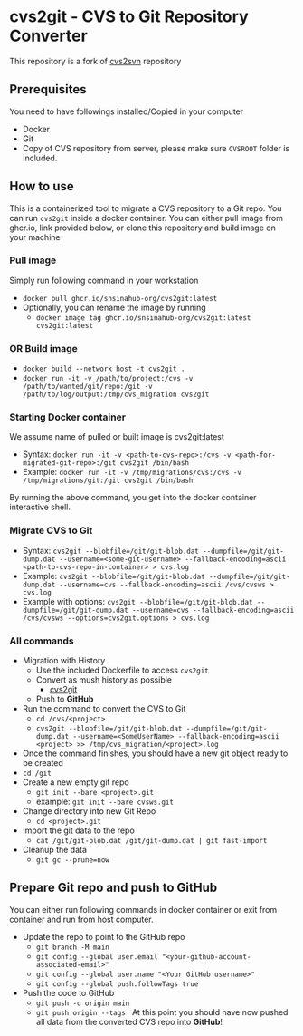 # cvs2git - CVS to Git Repository Converter

This repository is a fork of [cvs2svn](https://github.com/mhagger/cvs2svn) repository

## Prerequisites

You need to have followings installed/Copied in your computer
* Docker
* Git
* Copy of CVS repository from server, please make sure `CVSROOT` folder is included.

## How to use

This is a containerized tool to migrate a CVS repository to a Git repo. You can run `cvs2git` inside a docker container. You can either pull image from ghcr.io, link provided below, or clone this repository and build image on your machine

### Pull image

Simply run following command in your workstation

- `docker pull ghcr.io/snsinahub-org/cvs2git:latest`
- Optionally, you can rename the image by running
  - `docker image tag ghcr.io/snsinahub-org/cvs2git:latest cvs2git:latest`


### OR Build image

* `docker build --network host -t cvs2git .`
* `docker run -it -v /path/to/project:/cvs -v /path/to/wanted/git/repo:/git -v /path/to/log/output:/tmp/cvs_migration cvs2git`



### Starting Docker container
We assume name of pulled or built image is cvs2git:latest
* Syntax: `docker run -it -v <path-to-cvs-repo>:/cvs -v <path-for-migrated-git-repo>:/git cvs2git /bin/bash`
* Example: `docker run -it -v /tmp/migrations/cvs:/cvs -v /tmp/migrations/git:/git cvs2git /bin/bash`

By running the above command, you get into the docker container interactive shell.

### Migrate CVS to Git

- Syntax: `cvs2git --blobfile=/git/git-blob.dat --dumpfile=/git/git-dump.dat --username=<some-git-username> --fallback-encoding=ascii <path-to-cvs-repo-in-container> > cvs.log`
- Example: `cvs2git --blobfile=/git/git-blob.dat --dumpfile=/git/git-dump.dat --username=cvs --fallback-encoding=ascii /cvs/cvsws > cvs.log`
- Example with options: `cvs2git --blobfile=/git/git-blob.dat --dumpfile=/git/git-dump.dat --username=cvs --fallback-encoding=ascii /cvs/cvsws --options=cvs2git.options > cvs.log`

### All commands

- Migration with History
  - Use the included Dockerfile to access `cvs2git`
  - Convert as mush history as possible
    - [cvs2git](http://clusterfrak.com/devops/git/git_cvs2git/)
  - Push to **GitHub**
- Run the command to convert the CVS to Git
  - `cd /cvs/<project>`
  - `cvs2git --blobfile=/git/git-blob.dat --dumpfile=/git/git-dump.dat --username=<SomeUserName> --fallback-encoding=ascii <project> >> /tmp/cvs_migration/<project>.log`
- Once the command finishes, you should have a new git object ready to be created
- `cd /git`
- Create a new empty git repo
  - `git init --bare <project>.git`
  - example: `git init --bare cvsws.git`
- Change directory into new Git Repo
  - `cd <project>.git`
- Import the git data to the repo
  - `cat /git/git-blob.dat /git/git-dump.dat | git fast-import`
- Cleanup the data
  - `git gc --prune=now`
 
## Prepare Git repo and push to GitHub
You can either run following commands in docker container or exit from container and run from host computer.

- Update the repo to point to the GitHub repo
  - `git branch -M main`
  - `git config --global user.email "<your-github-account-associated-email>"`
  - `git config --global user.name "<Your GitHub username>"`
  - `git config --global push.followTags true`
- Push the code to GitHub
  - `git push -u origin main`
  - `git push origin --tags`
  
At this point you should have now pushed all data from the converted CVS repo into **GitHub**!
